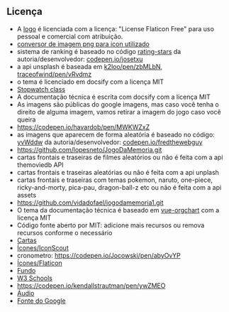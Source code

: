 ## Licença
- A [logo](https://www.flaticon.com/br/icone-gratis/jogos-de-cartas_3813720) é licenciada com a licença: "License Flaticon Free" para uso pessoal e comercial com atribuição.
- [conversor de imagem png para icon utilizado](https://convertico.com/#google_vignette)
- sistema de ranking é baseado no código [rating-stars](https://codepen.io/josetxu/details/jOYYmVZ) da autoria/desenvolvedor: [codepen.io/josetxu](https://codepen.io/josetxu)
- a api unsplash é baseada em [k2loo/pen/zbMLbN](https://codepen.io/k2loo/pen/zbMLbN), [traceofwind/pen/vRvdmz](https://codepen.io/traceofwind/pen/vRvdmz)
- o tema é licenciado em docsify com a licença MIT
- [Stopwatch class](https://codepen.io/Marcos_Feijo/pen/ejaRRg)
- A documentação técnica é escrita com docsify com a licença MIT
- As imagens são públicas do google imagens, mas caso você tenha o direito de alguma imagem, vamos retirar a imagem do jogo caso você queira
- https://codepen.io/havardob/pen/MWKWZxZ
- as imagens que aparecem de forma aleatória é baseado no código: [yvWddw](https://codepen.io/fredthewebguy/pen/yvWddw) da autoria/desenvolvedor: [codepen.io/fredthewebguy](https://codepen.io/fredthewebguy)
- https://github.com/lopesneto/JogoDaMemoria.git
- cartas frontais e traseiras de filmes aleatórios ou não é feita com a api themoviedb API
- cartas frontais e traseiras aleatórias ou não é feita com a api unplash
- cartas frontais e traseiras com temas pokemon, naruto, one-piece, ricky-and-morty, pica-pau, dragon-ball-z etc ou não é feita com a api assets
- https://github.com/vidadofael/jogodamemoria1.git
- O tema da documentação técnica é baseado em [vue-orgchart](https://github.com/spiritree/vue-orgchart) com a licença MIT
- Código fonte aberto por MIT: adicione mais recursos ou remova recursos conforme o necessário
- [Cartas](https://www.pokemon.com/br/pokedex/)
- [Ícones/IconScout](https://iconscout.com/)
- cronometro: https://codepen.io/Jocowski/pen/abyOvYP
- [Ícones/Flaticon](https://www.flaticon.com/br/icones-gratis/pokemon)
- [Fundo](https://br.pinterest.com/pin/734790495467469536/?mt=login)
- [W3 Schools](https://www.w3schools.com/default.asp)
- https://codepen.io/kendallstrautman/pen/ywZMEO
- [Áudio](https://ringtones.mob.org.pt/mp3/pokemon_theme-20774/)
- [Fonte do Google](https://fonts.google.com/specimen/Press+Start+2P?query=press)  
